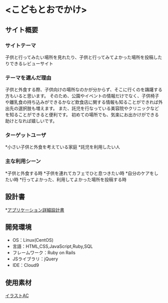 # <こどもとおでかけ>

## サイト概要
### サイトテーマ
子供と行ってみたい場所を見れたり、子供と行ってみてよかった場所を投稿したりできるレビューサイト

### テーマを選んだ理由
子供と外食する際、子供向けの場所なのかが分からず、そこに行くのを躊躇する方もいると思います。
そのため、公園やイベントの情報だけでなく、子供椅子や離乳食の持ち込みができるかなど飲食店に関する情報も知ることができれば外出先の選択肢も増えます。
また、託児を行なっている美容院やクリニックなどを知ることができると便利です。
初めての場所でも、気楽にお出かけができる助けとなれば嬉しいです。

### ターゲットユーザ
*小さい子供と外食を考えている家庭
*託児を利用したい人

### 主な利用シーン
*子供と外食する時
*子供を連れてカフェでひと息つきたい時
*自分のケアをしたい時
*行ってよかった、利用してよかった場所を投稿する時

## 設計書
*[アプリケーション詳細設計書]()

## 開発環境
- OS：Linux(CentOS)
- 言語：HTML,CSS,JavaScript,Ruby,SQL
- フレームワーク：Ruby on Rails
- JSライブラリ：jQuery
- IDE：Cloud9

## 使用素材
[イラストAC](https://www.ac-illust.com/)
